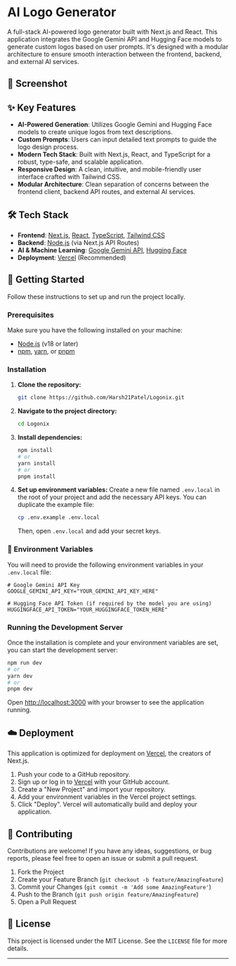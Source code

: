 # AI Logo Generator

[](https://github.com/Harsh21Patel/ai-logo-generator)
[](https://github.com/Harsh21Patel/ai-logo-generator)
[](https://yourdeploymenturl.com)

A full-stack AI-powered logo generator built with Next.js and React. This application integrates the Google Gemini API and Hugging Face models to generate custom logos based on user prompts. It's designed with a modular architecture to ensure smooth interaction between the frontend, backend, and external AI services.

## 📸 Screenshot

## ✨ Key Features

  - **AI-Powered Generation**: Utilizes Google Gemini and Hugging Face models to create unique logos from text descriptions.
  - **Custom Prompts**: Users can input detailed text prompts to guide the logo design process.
  - **Modern Tech Stack**: Built with Next.js, React, and TypeScript for a robust, type-safe, and scalable application.
  - **Responsive Design**: A clean, intuitive, and mobile-friendly user interface crafted with Tailwind CSS.
  - **Modular Architecture**: Clean separation of concerns between the frontend client, backend API routes, and external AI services.

## 🛠️ Tech Stack

  - **Frontend**: [Next.js](https://nextjs.org/), [React](https://reactjs.org/), [TypeScript](https://www.typescriptlang.org/), [Tailwind CSS](https://tailwindcss.com/)
  - **Backend**: [Node.js](https://nodejs.org/) (via Next.js API Routes)
  - **AI & Machine Learning**: [Google Gemini API](https://ai.google.dev/), [Hugging Face](https://huggingface.co/)
  - **Deployment**: [Vercel](https://vercel.com/) (Recommended)

## 🚀 Getting Started

Follow these instructions to set up and run the project locally.

### Prerequisites

Make sure you have the following installed on your machine:

  - [Node.js](https://nodejs.org/en/) (v18 or later)
  - [npm](https://www.npmjs.com/), [yarn](https://yarnpkg.com/), or [pnpm](https://pnpm.io/)

### Installation

1.  **Clone the repository:**

    ```bash
    git clone https://github.com/Harsh21Patel/Logonix.git
    ```

2.  **Navigate to the project directory:**

    ```bash
    cd Logonix
    ```

3.  **Install dependencies:**

    ```bash
    npm install
    # or
    yarn install
    # or
    pnpm install
    ```

4.  **Set up environment variables:**
    Create a new file named `.env.local` in the root of your project and add the necessary API keys. You can duplicate the example file:

    ```bash
    cp .env.example .env.local
    ```

    Then, open `.env.local` and add your secret keys.

### 🔑 Environment Variables

You will need to provide the following environment variables in your `.env.local` file:

```env
# Google Gemini API Key
GOOGLE_GEMINI_API_KEY="YOUR_GEMINI_API_KEY_HERE"

# Hugging Face API Token (if required by the model you are using)
HUGGINGFACE_API_TOKEN="YOUR_HUGGINGFACE_TOKEN_HERE"
```

### Running the Development Server

Once the installation is complete and your environment variables are set, you can start the development server:

```bash
npm run dev
# or
yarn dev
# or
pnpm dev
```

Open [http://localhost:3000](https://www.google.com/search?q=http://localhost:3000) with your browser to see the application running.

## ☁️ Deployment

This application is optimized for deployment on [Vercel](https://vercel.com/), the creators of Next.js.

1.  Push your code to a GitHub repository.
2.  Sign up or log in to [Vercel](https://vercel.com/) with your GitHub account.
3.  Create a "New Project" and import your repository.
4.  Add your environment variables in the Vercel project settings.
5.  Click "Deploy". Vercel will automatically build and deploy your application.

## 🤝 Contributing

Contributions are welcome\! If you have any ideas, suggestions, or bug reports, please feel free to open an issue or submit a pull request.

1.  Fork the Project
2.  Create your Feature Branch (`git checkout -b feature/AmazingFeature`)
3.  Commit your Changes (`git commit -m 'Add some AmazingFeature'`)
4.  Push to the Branch (`git push origin feature/AmazingFeature`)
5.  Open a Pull Request

## 📄 License

This project is licensed under the MIT License. See the `LICENSE` file for more details.

-----
